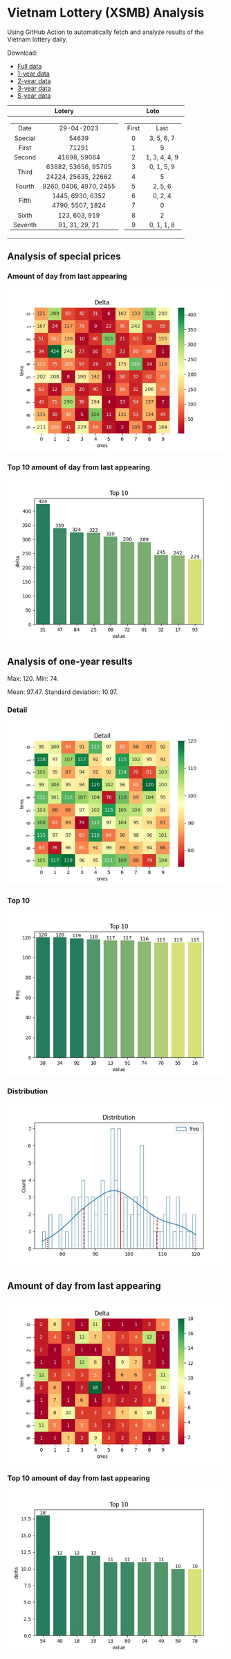 # Vietnam Lottery (XSMB) Analysis

Using GitHub Action to automatically fetch and analyze results of the Vietnam lottery daily.

Download:

* [Full data](https://raw.githubusercontent.com/khiemdoan/vietnam-lottery-xsmb-analysis/main/results/xsmb.csv)
* [1-year data](https://raw.githubusercontent.com/khiemdoan/vietnam-lottery-xsmb-analysis/main/results/xsmb_1_year.csv)
* [2-year data](https://raw.githubusercontent.com/khiemdoan/vietnam-lottery-xsmb-analysis/main/results/xsmb_2_year.csv)
* [3-year data](https://raw.githubusercontent.com/khiemdoan/vietnam-lottery-xsmb-analysis/main/results/xsmb_3_year.csv)
* [5-year data](https://raw.githubusercontent.com/khiemdoan/vietnam-lottery-xsmb-analysis/main/results/xsmb_5_year.csv)

| Lotery      | Loto |
| :-----------: | :-----------: |
| <table><tr><td>Date</td><td>29-04-2023</td></tr><tr><td>Special</td><td>54639</td></tr><tr><td>First</td><td>71291</td></tr><tr><td>Second</td><td>41698, 59064</td></tr><tr><td rowspan="2">Third</td><td>63882, 53656, 95705</td></tr><tr><td>24224, 25635, 22662</td></tr><tr><td>Fourth</td><td>8260, 0406, 4970, 2455</td></tr><tr><td rowspan="2">Fifth</td><td>1445, 6930, 6352</td></tr><tr><td>4790, 5507, 1824</td></tr><tr><td>Sixth</td><td>123, 603, 919</td></tr><tr><td>Seventh</td><td>91, 31, 29, 21</td></tr></table> | <table><tr><td>First</td><td>Last</td></tr><tr><td>0</td><td>3, 5, 6, 7</td></tr><tr><td>1</td><td>9</td></tr><tr><td>2</td><td>1, 3, 4, 4, 9</td></tr><tr><td>3</td><td>0, 1, 5, 9</td></tr><tr><td>4</td><td>5</td></tr><tr><td>5</td><td>2, 5, 6</td></tr><tr><td>6</td><td>0, 2, 4</td></tr><tr><td>7</td><td>0</td></tr><tr><td>8</td><td>2</td></tr><tr><td>9</td><td>0, 1, 1, 8</td></tr></table> |


<h2>Analysis of special prices</h2>

<h3>Amount of day from last appearing</h3>

![Delta](images/special_delta.jpg)

<h3>Top 10 amount of day from last appearing</h3>

![Delta top 10](images/special_delta_top_10.jpg)

<h2>Analysis of one-year results</h2>

Max: 120. Min: 74.

Mean: 97.47. Standard deviation: 10.97.

<h3>Detail</h3>

![Detail](images/heatmap.jpg)

<h3>Top 10</h3>

![Top 10](images/top-10.jpg)

<h3>Distribution</h3>

![Distribution](images/distribution.jpg)

<h2>Amount of day from last appearing</h2>

![Delta](images/delta.jpg)

<h3>Top 10 amount of day from last appearing</h3>

![Delta top 10](images/delta_top_10.jpg)